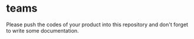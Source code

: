 # teams
Please push the codes of your product into this repository and don't forget to write some documentation.

